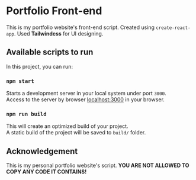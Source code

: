 Portfolio Front-end
==========

This is my portfolio website's front-end script. Created using `create-react-app`. Used **Tailwindcss** for UI designing.

## Available scripts to run

In this project, you can run:

### `npm start`

Starts a development server in your local system under port `3000`.\
Access to the server by browser [localhost:3000](http://localhost:3000) in your browser.

### `npm run build`

This will create an optimized build of your project.\
A static build of the project will be saved to `build/` folder.





## Acknowledgement

This is my personal portfolio website's script. **YOU ARE NOT ALLOWED TO COPY ANY CODE IT CONTAINS!**
